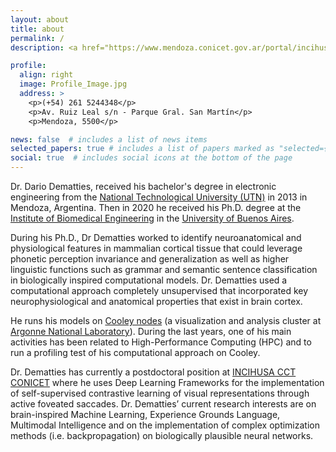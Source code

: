 ```yaml
---
layout: about
title: about
permalink: /
description: <a href="https://www.mendoza.conicet.gov.ar/portal/incihusa/">INCIHUSA CCT CONICET</a>. Av. Ruiz Leal s/n - Parque Gral. San Martín, M5500. (+54) 261 5244348. Mendoza. Argentina.

profile:
  align: right
  image: Profile_Image.jpg
  address: >
    <p>(+54) 261 5244348</p>
    <p>Av. Ruiz Leal s/n - Parque Gral. San Martín</p>
    <p>Mendoza, 5500</p>

news: false  # includes a list of news items
selected_papers: true # includes a list of papers marked as "selected={true}"
social: true  # includes social icons at the bottom of the page
---
```


Dr. Dario Dematties, received his bachelor's degree in electronic engineering from the [National Technological University (UTN)](http://www.frm.utn.edu.ar/index.php) in 2013 in Mendoza, Argentina. Then in 2020 he received his Ph.D. degree at the [Institute of Biomedical Engineering](http://www.fi.uba.ar/es/node/132) in the [University of Buenos Aires](http://www.fi.uba.ar/).

During his Ph.D., Dr Dematties worked to identify neuroanatomical and physiological features in mammalian cortical tissue that could leverage phonetic perception invariance and generalization as well as higher linguistic functions such as grammar and semantic sentence classification in biologically inspired computational models. Dr. Dematties used a computational approach completely unsupervised that incorporated key neurophysiological and anatomical properties that exist in brain cortex. 

He runs his models on [Cooley nodes](https://www.alcf.anl.gov/support-center/cooley/cooley-system-overview) (a visualization and analysis cluster at [Argonne National Laboratory](https://www.anl.gov/)).
During the last years, one of his main activities has been related to High-Performance Computing (HPC) and to run a profiling test of his computational approach on Cooley.


Dr. Dematties has currently a postdoctoral position at [INCIHUSA CCT CONICET](https://www.mendoza.conicet.gov.ar/portal/incihusa/) where he uses Deep Learning Frameworks for the implementation of self-supervised contrastive learning of visual representations through active foveated saccades.
Dr. Dematties’ current research interests are on brain-inspired Machine Learning, Experience Grounds Language, Multimodal Intelligence and on the implementation of complex optimization methods (i.e. backpropagation) on biologically plausible neural networks. 




<!--Write your biography here. Tell the world about yourself. Link to your favorite [subreddit](http://reddit.com){:target="\_blank"}. You can put a picture in, too. The code is already in, just name your picture `prof_pic.jpg` and put it in the `img/` folder.-->

<!--Put your address / P.O. box / other info right below your picture. You can also disable any these elements by editing `profile` property of the YAML header of your `_pages/about.md`. Edit `_bibliography/papers.bib` and Jekyll will render your [publications page](/al-folio/publications/) automatically.-->

<!--Link to your social media connections, too. This theme is set up to use [Font Awesome icons](http://fortawesome.github.io/Font-Awesome/){:target="\_blank"} and [Academicons](https://jpswalsh.github.io/academicons/){:target="\_blank"}, like the ones below. Add your Facebook, Twitter, LinkedIn, Google Scholar, or just disable all of them.-->

